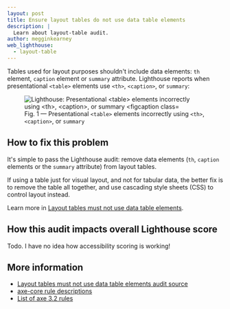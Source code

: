 ```yaml
---
layout: post
title: Ensure layout tables do not use data table elements
description: |
  Learn about layout-table audit.
author: megginkearney
web_lighthouse:
  - layout-table
---
```


Tables used for layout purposes shouldn't include data elements:
`th` element, `caption` element or `summary` attribute.
Lighthouse reports when presentational `<table>` elements use `<th>`, `<caption>`, or `summary`:

<figure class="w-figure">
  <img class="w-screenshot w-screenshot--filled" src="layout-table.png" alt="Lighthouse: Presentational <table> elements incorrectly using <th>, <caption>, or summary
  <figcaption class="w-figcaption">
    Fig. 1 — Presentational <code>&lt;table></code> elements incorrectly using <code>&lt;th></code>, <code>&lt;caption></code>, or <code>summary</code>
  </figcaption>
</figure>

## How to fix this problem

It's simple to pass the Lighthouse audit:
remove data elements (`th`, `caption` elements or the `summary` attribute) from layout tables.

If using a table just for visual layout, and not for tabular data,
the better fix is to remove the table all together,
and use cascading style sheets (CSS) to control layout instead.

Learn more in
[Layout tables must not use data table elements](https://dequeuniversity.com/rules/axe/3.2/layout-table).

## How this audit impacts overall Lighthouse score

Todo. I have no idea how accessibility scoring is working!

## More information

- [Layout tables must not use data table elements audit source](https://github.com/GoogleChrome/lighthouse/blob/master/lighthouse-core/audits/accessibility/layout-table.js)
- [axe-core rule descriptions](https://github.com/dequelabs/axe-core/blob/develop/doc/rule-descriptions.md)
- [List of axe 3.2 rules](https://dequeuniversity.com/rules/axe/3.2)